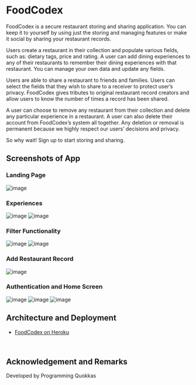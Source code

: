 # FoodCodex

FoodCodex is a secure restaurant storing and sharing application. You can keep it to yourself by using just the storing and managing features or make it social by sharing your restaurant records.

Users create a restaurant in their collection and populate various fields, such as: dietary tags, price and rating. A user can add dining experiences to any of their restaurants to remember their dining experiences with that restaurant. You can manage your own data and update any fields.

Users are able to share a restaurant to friends and families. Users can select the fields that they wish to share to a receiver to protect user’s privacy. FoodCodex gives tributes to original restaurant record creators and allow users to know the number of times a record has been shared.

A user can choose to remove any restaurant from their collection and delete any particular experience in a restaurant. A user can also delete their account from FoodCodex’s system all together. Any deletion or removal is permanent because we highly respect our users’ decisions and privacy.

So why wait! Sign up to start storing and sharing.

## Screenshots of App
### Landing Page
![image](https://user-images.githubusercontent.com/88768231/225872181-3502ed71-a0a0-49a1-b784-fa8bdbdd7640.png)

### Experiences
![image](https://user-images.githubusercontent.com/88768231/225872241-b108e503-ab71-4d9c-98b0-4d0cbb01c442.png)
![image](https://user-images.githubusercontent.com/88768231/225872365-1885dce6-8ec1-43df-98b4-4162373a2224.png)

### Filter Functionality
![image](https://user-images.githubusercontent.com/88768231/225872302-ca3c8ee0-d086-41c1-b004-ddef30546e03.png)
![image](https://user-images.githubusercontent.com/88768231/225872318-02887160-5a9c-408c-90b6-8e8d69f0511d.png)

### Add Restaurant Record
![image](https://user-images.githubusercontent.com/88768231/225872413-bd8c3963-79f1-47df-a396-f11ba0ae0252.png)

### Authentication and Home Screen
![image](https://user-images.githubusercontent.com/88768231/225872498-b3b1f0f8-64f1-47ed-bedd-b31ab7ff6e94.png)
![image](https://user-images.githubusercontent.com/88768231/225872527-a510147c-28ed-4de2-b5f4-b9b1d22b4301.png)
![image](https://user-images.githubusercontent.com/88768231/225872542-23d68fd6-6fd3-40e7-9517-5d82b8da59d6.png)

## Architecture and Deployment

* [FoodCodex on Heroku](https://comp30022-programming-quokkas.herokuapp.com/)




</br>

## Acknowledgement and Remarks
Developed by Programming Quokkas 
